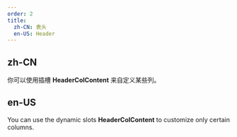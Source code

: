 ```yaml
---
order: 2
title:
  zh-CN: 表头
  en-US: Header
---
```


## zh-CN

你可以使用插槽 **HeaderColContent** 来自定义某些列。 

## en-US

You can use the dynamic slots **HeaderColContent** to customize only certain columns. 
